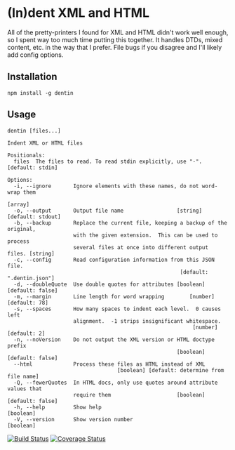 (In)dent XML and HTML
=====================

All of the pretty-printers I found for XML and HTML didn't work well enough, so
I spent way too much time putting this together.  It handles DTDs, mixed content,
etc. in the way that I prefer.  File bugs if you disagree and I'll likely add
config options.

Installation
------------

    npm install -g dentin

Usage
-----

    dentin [files...]
    
    Indent XML or HTML files
    
    Positionals:
      files  The files to read. To read stdin explicitly, use "-".  [default: stdin]
    
    Options:
      -i, --ignore       Ignore elements with these names, do not word-wrap them
                                                                             [array]
      -o, --output       Output file name                 [string] [default: stdout]
      -b, --backup       Replace the current file, keeping a backup of the original,
                         with the given extension.  This can be used to process
                         several files at once into different output files. [string]
      -c, --config       Read configuration information from this JSON file.
                                                           [default: ".dentin.json"]
      -d, --doubleQuote  Use double quotes for attributes [boolean] [default: false]
      -m, --margin       Line length for word wrapping        [number] [default: 78]
      -s, --spaces       How many spaces to indent each level.  0 causes left
                         alignment.  -1 strips insignificant whitespace.
                                                               [number] [default: 2]
      -n, --noVersion    Do not output the XML version or HTML doctype prefix
                                                          [boolean] [default: false]
      --html             Process these files as HTML instead of XML
                                       [boolean] [default: determine from file name]
      -Q, --fewerQuotes  In HTML docs, only use quotes around attribute values that
                         require them                     [boolean] [default: false]
      -h, --help         Show help                                         [boolean]
      -V, --version      Show version number                               [boolean]


[![Build Status](https://travis-ci.org/hildjj/dentin.svg?branch=master)](https://travis-ci.org/hildjj/dentin)
[![Coverage Status](https://coveralls.io/repos/github/hildjj/dentin/badge.svg?branch=master)](https://coveralls.io/github/hildjj/dentin?branch=master)
